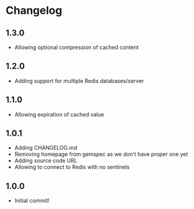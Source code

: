 # Changelog

## 1.3.0
- Allowing optional compression of cached content

## 1.2.0
- Adding support for multiple Redis databases/server

## 1.1.0
- Allowing expiration of cached value

## 1.0.1
- Adding CHANGELOG.md
- Removing homepage from gemspec as we don't have proper one yet
- Adding source code URL
- Allowing to connect to Redis with no sentinels

## 1.0.0
- Initial commit!

